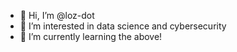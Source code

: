 - 👋 Hi, I’m @loz-dot
- 👀 I’m interested in data science and cybersecurity
- 🌱 I’m currently learning the above!

<!---
loz-dot/loz-dot is a ✨ special ✨ repository because its `README.md` (this file) appears on your GitHub profile.
You can click the Preview link to take a look at your changes.
--->
